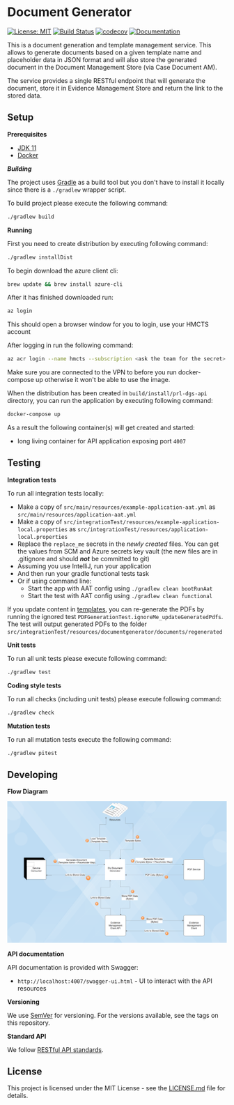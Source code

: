 # Document Generator

[![License: MIT](https://img.shields.io/badge/License-MIT-yellow.svg)](https://opensource.org/licenses/MIT)
[![Build Status](https://travis-ci.org/hmcts/prl-dgs-api.svg?branch=master)](https://travis-ci.org/hmcts/prl-dgs-api)
[![codecov](https://codecov.io/gh/hmcts/prl-dgs-api/branch/master/graph/badge.svg)](https://app.codecov.io/gh/hmcts/prl-dgs-api)
[![Documentation](https://img.shields.io/static/v1?label=Documentation&message=DGS&color=informational&logo=confluence)](https://tools.hmcts.net/confluence/display/PL/PDF+document+generator)

This is a document generation and template management service. This allows to generate documents based on a
given template name and placeholder data in JSON format and will also store the generated document in the
Document Management Store (via Case Document AM).

The service provides a single RESTful endpoint that will generate the document, store it in Evidence Management
Store and return the link to the stored data.

## Setup

**Prerequisites**

- [JDK 11](https://openjdk.java.net/)
- [Docker](https://www.docker.com)


***Building***

The project uses [Gradle](https://gradle.org) as a build tool but you don't have to install it locally since there is a
`./gradlew` wrapper script.

To build project please execute the following command:

```bash
./gradlew build
```

**Running**

First you need to create distribution by executing following command:

```bash
./gradlew installDist
```

To begin download the azure client cli:

```bash
brew update && brew install azure-cli
```

After it has finished downloaded run:

```bash
az login
```

This should open a browser window for you to login, use your HMCTS account

After logging in run the following command:

```bash
az acr login --name hmcts --subscription <ask the team for the secret>
```

Make sure you are connected to the VPN to before you run docker-compose up otherwise it won't be able to use the image.

When the distribution has been created in `build/install/prl-dgs-api` directory,
you can run the application by executing following command:

```bash
docker-compose up
```

As a result the following container(s) will get created and started:
 - long living container for API application exposing port `4007`

## Testing

**Integration tests**

To run all integration tests locally:

* Make a copy of `src/main/resources/example-application-aat.yml` as `src/main/resources/application-aat.yml`
* Make a copy of `src/integrationTest/resources/example-application-local.properties` as `src/integrationTest/resources/application-local.properties`
* Replace the `replace_me` secrets in the _newly created_ files. You can get the values from SCM and Azure secrets key vault (the new files are in .gitignore and should ***not*** be committed to git)
* Assuming you use IntelliJ, run your application
* And then run your gradle functional tests task
* Or if using command line:
    * Start the app with AAT config using `./gradlew clean bootRunAat`
    * Start the test with AAT config using `./gradlew clean functional`

If you update content in [templates](https://github.com/hmcts/rdo-docmosis-templates), you can re-generate the PDFs by running the ignored test `PDFGenerationTest.ignoreMe_updateGeneratedPdfs`. The test
will output generated PDFs to the folder `src/integrationTest/resources/documentgenerator/documents/regenerated`

**Unit tests**

To run all unit tests please execute following command:

```bash
./gradlew test
```

**Coding style tests**

To run all checks (including unit tests) please execute following command:

```bash
./gradlew check
```

**Mutation tests**

To run all mutation tests execute the following command:

```bash
./gradlew pitest
```

## Developing

**Flow Diagram**

![diagram](docs/DataFlow.png)

**API documentation**

API documentation is provided with Swagger:
 - `http://localhost:4007/swagger-ui.html` - UI to interact with the API resources

**Versioning**

We use [SemVer](http://semver.org/) for versioning.
For the versions available, see the tags on this repository.

**Standard API**

We follow [RESTful API standards](https://hmcts.github.io/restful-api-standards/).

## License

This project is licensed under the MIT License - see the [LICENSE.md](LICENSE.md) file for details.
